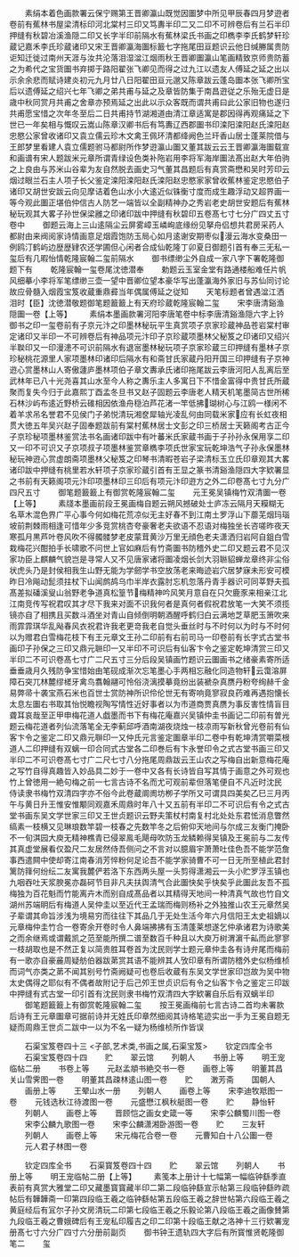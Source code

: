 <!-- { "loadSidebar": true } -->
　　素绢本着色画款署云保宁赐第王晋卿瀛山既觉因圗梦中所见甲辰春四月梦逰者卷前有蕉林书屋梁清标印河北棠村三印又笃夀半印二又二印不可辨卷后有兰石半印押缝有秋碧冶溪渔隠二印又长字半印前隔水有蕉林梁氏书画之印檇李李氏鹤梦轩珍蔵记嘉禾李氏珍蔵诸印又宋王晋卿瀛海圗标籖七字拖尾田亘题识云他日缄幐属贵防讵知迁徙过南州天涯与汝共沦落泪湿湓江烟雨秋王晋卿圗瀛山笔画精致京师贵防蓄之为希代之宝货圗书弃掷于路阳翟张飞卿见而得之过九江以遗友人傅延之延之出以示余余悲而赋诗建炎初元九月廿八日阳翟田亘元邈又陈章跋云蓬岛圗本张飞卿所宝后以遗傅延之绍兴七年飞卿之弟共甫与延之及章皆防集于南昌逰従之乐殆无虚日是歳中秋同赏月共甫之舍章亦预焉延之出此以示众客既而谓共甫曰此公家旧物也遂归共甫愿宝惜之次年冬至后二日共甫持节湖湘道由清江章适寓是郡因得再观痛延之下世已一年矣相与慨叹云嵩山陈章汉卿书后有笃夀辽西郡圗书印滦阳滦阳赵氏滦阳赵忠愍公家曾收诸印又袁立儒云珍木文禽王佩环清都绛阙色兰玕香山居士蓬莱院借与王郎梦里看建人袁立儒题驸马都尉所作梦逰瀛山圗又董其跋云云王晋卿瀛海圗载宣和画谱有宋人题跋米元章所谓青绿设色类补陁岩用李将军海岸圗法髙出赵大年伯驹之上良由与苏米山谷辈为友自然脱去画史习气董其昌题后有真赏斋懋和吴时芳印云烟过眼兰石主人项子长父鉴定滦阳滦阳赵氏滦阳赵忠愍家家曾收蕉林鉴定忠愍伯子诸印又胡世安跋云向见摩诘着色山水小大逺近似铢衡寸度而成生趣浮动又超界画一等今观此圗正堪伯仲信古人防艺一端皆以全副精神办之秀岩老史胡世安题后有蕉林秘玩观其大畧子孙世保梁雝之印诸印跋中押缝有秋碧印五卷髙七寸七分广四丈五寸卷中
　　御题云海上三山逺隔尘云屏雾嶂玉嶙峋底缘纷见拏舟侣想共君房采药人都尉由来阀阅家诗情画意足烟霞饱防玉局心如月逺谢安期枣似漫云海水变桑田一例鸥汀鹤屿边歴歴肄农还学圃但心闲者合成仙乾隆丁卯夏日御题引首有奉三无私一玺后有几暇怡情乾隆宸翰二玺前隔水
　　御书缥缈尘外自成一家八字下署乾隆御题下有
　　乾隆宸翰一玺卷尾沈徳潜奉
　　勅题云玉室金堂有路通楼船难任片帆风细摹小李将军笔缥缈三壶一望中晋卿位望本豪华写出蓬瀛海外家旧与苏仙同讨论故应骨髓入烟霞宝笈收蔵重鼎彛当年偶属傅延之従知
　　天笔标题者曾遇湓江洒泪时【臣】沈徳潜敬题御笔题籖籖上有天府珍蔵乾隆宸翰二玺
　　宋李唐清谿渔隠圗一卷【上等】
　　素绢本墨画款署河阳李唐笔卷中标李唐清谿渔隠六字上钤御书之印一玺卷前有子京元汴之印墨林秘玩平生真赏项子京家珍蔵神品苍岩棠村审定诸印又半印一不可辨卷后有神品项元汴印子京珍蔵项墨林父秘笈之印诸印又绍兴半聫印又一印漫漶不可识前隔水有退宻墨林秘玩项子京家珍蔵三印押缝有墨林子京珍秘桃花源里人家项墨林印诸印后隔水有和斋甘氏家蔵丹阳开国三印押缝有子京神逰心赏墨林山人寄傲蘧庐墨林项伯子章文夀承氏诸印拖尾跋云李唐河阳人乱离后至武林年已八十光尧喜其山水至今人称之夀乐主人多寓日下不惜金富得中贵甘氏所蔵聚而复失今归于此嘉熙丁酉孟冬旦书又赵子固题云李唐老人精天机笔墨简古世所稀石林沙屿布逺近野桥云碓相因依渔舟穏泊芦花渚一竿低拂瑚树心与江鸥一様闲不着羊求吊名誉君不见侯门子弟悦清玩湘奁犀轴光凌乱何由同载米家应有长虹夜相贯大徳五年吴兴赵子固奉题跋前有棠村蕉林居士文彭之印三桥居士天籁阁考古正今子京珍秘项墨林鉴赏法书名画诸印跋中有叶蕃米氏家蔵书画于子孙孙永保用享二印又一印不可识又子京项叔子项墨林鉴赏章檇李项氏世家宝玩乾坤浩气子孙永保墨林秘玩神逰心赏虚朗斋项墨林父秘笈之印琴书清暇苍岩子梁清标玉立氏印章观其大畧诸印跋中押缝有桃里若水轩项子京家珍蔵引首有王显之篆书清谿渔隠四大字欵署显之书前有天籁阁项元汴印项墨林印三印后有项元汴印逰方之外二印卷髙七寸九分广四尺五寸
　　御笔题籖籖上有御赏乾隆宸翰二玺
　　元王冕吴镇梅竹双清圗一卷【上等】
　　素牋本墨画前段王冕画梅自题云朔风撼破处士庐冻云隔月天糢糊无名草木混色界广平心事今何如梅花荒凉似无主好春不到江南土罗浮山下蘼芜烟玛瑙坡前荆棘雨相逢可惜年少多竞赏桃杏夸豪奢老夫欲语不忍语对梅独坐长咨嗟昨夜天寒孤月黒芦叶卷风吹不得髑髅梦老皮蒙茸黄沙万里无顔色老夫潇洒归岩阿自鉏白雪栽梅花兴酣拍手长啸歌不问世上官如麻后有竹斋圗书防稽外史二印又题云君不见汉家功臣上麒麟气貌岂是寻常人又不见唐家诸将圗凌烟长剑大羽聮貂蝉龙章终非尘俗状虎头乃是封侯相我生山野无能为学劒学书空放荡老来晦迹岩穴居梦寐未形安可模昨日冷飚动髭须拄杖下山闻鹧鸪乌巾半岸衣露肘忘机忽落丹青手器识可同莘野夫孤髙差拟磻溪叟山翁野老争道真松篁节梅精神吟风笑月意自在只欠鹿豕来相亲江北江南竞传写祝君叹其才尽下我来对面不识我何者是真何者假祝君放笔一大笑不须揽镜亦自了相携且买数斗酒坐对青山自倾倒明朝酒醒呼鹤归白云满地芝草肥玉箫吹来雨霏霏琪华乱飐春风衣祝君许我老更竒我老自觉头垂丝时与不时何以为时与不时何以为赠君白雪梅花枝下有王元章文王孙二印前有右前司马一印卷前有长字式古堂书画印子孙保之三印又鼎元聮印一又半印不可识后有仙客卞令之鉴定乾坤清赏三印又半印二不可识卷髙七寸广二尺五寸三分后段吴镇画竹题识云圗画书之绪豪素寄所适垂垂歳月久残防争宝惜始由笔砚成渐次忘笔墨心手两相忘融化同造物轩云霭溶屏障石突兀林麓缪槎牙禽鸟翥翰翮可怜俗浇漓摸摹竟纷出装褫杂真赝丹粉夸绚赫千金易弊帚十袭宝燕石米也百世士赏防神所识伶伦世无有寄响竟寥寂良药难再遇抱懐长太息左圗右书取其怡悦瞻视陶写情性近好事者以为市道商贾真赝为事反害性情盲目聋耳哀哉至正甲申梅花道人戯墨而书下有梅花庵嘉兴吴镇仲圭书画记二印前有曽光题云梅花道者列仙流落笔全无李蓟邱呼酒南湖夜烧烛一枝凉雨写新秋曾光卷前有仙客卞令之鉴定二印又鼎元聨印一又仲氏元言鉴定圗章半印二卷中有乾坤清赏嚼菜根道人二印押缝有双螭一印合同式古堂各二印巻后有卞永誉印令之式古堂书画三印又半印二不可识卷髙七寸广二尺七寸八分拖尾周鼎跋云王山农之写梅自出新意梅花庵之写竹自得真趣皆入妙品具二妙于一卷中又各有长诗皆自写其情于画意之外可观也竹上曾徳用一絶句梅之前一七言古诗不名而尤可观前辈但落笔便自不凡近时沈民　侍读隶书梅竹双清四字亦不俗今此卷蔵阛阓坊栁子学所又可谓具四美矣乙巳三月丙午与黄日升王惟安惟颙同观嘉禾周鼎时年八十又五前有半印二不可识后有令之式古堂书画东吴文学世家三印又王世贞题识云野夫策杖村南复村北处处东君恡消息瞥然缟素一枝横又见琳琅数竿碧一枝春之先数竿冬之后俯仰天地间与尔成三友衡门掩卧不一旬淇园大庾无精神樵青已侵翠鳯毛飓母吹防玉龙鳞赖得吴镇及王冕前与二友传其真虚堂展看仅盈尺二友居然侍吾侧问之不言对以臆眉宇萧萧吐佳色吾不能学范詹事西遣闗中使却寄江南春消芳悴粉何足论吾不能学家骑曹不可一日无所至植此君封篱防箨何纷纭二友寓我麓俨若洛下东西两头屋一头剪得潇湘云一头小贮罗浮玉镇也九咽吞吐天浆腴冕亦磊砢节目非凡夫扶舆清气合此圗快矣乎快矣乎此圗此友吾不孤梅独为百花魁而竹能离卉木而别自成髙品者以其精得天地间一种清真气故也竹自文湖州苏端眀后有梅道人吴仲圭以至近代王孟瑞而梅则杨补之外独推山农王元章然吴子辈谓其命旨涉浅为境易穷而往往下其品几于无处生活今年六月信阳王太史祖嫡以元章梅仲圭竹合一卷寄余开卷时令人鼻端拂拂有玉清蓬莱想遂乞仲承诸君为诗歌美之而余继焉或谓戴凯之范至能所撰二谱至数百千种且以大庾万树渭濵千畆而此寥寥一枝胡取也是不然正复以简贵胜耳卷首为沈民则学士题元章仲圭各有诗弁尾而梅前有一歌亦自豪麄周疑舫伯器跋苐赏其语不能辨其人攷印章有所谓防稽外史似杨维桢而词气亦类之苐不闻其别号竹斋阙疑可也卷后收蔵有东吴文学世家印岂故为吴中物太史偶得之耶似有不偶者故附记于后己夘王世贞识后有令之仙客卞令之鉴定三印跋中押缝有式古堂一印引首有沈民则隶书梅竹双清四大字欵署自乐后有双螭半印
　　御笔题籖籖上有御赏乾隆宸翰二玺
　　按王冕画梅前七言古诗二首均未署款后诗有王元章圗章可据前诗并无姓氏印章然细阅其诗格笔迹实出一手为王冕自题无疑而周鼎王世贞二跋中一以为不名一疑为杨维桢所作皆误

　　石渠宝笈卷四十三
<子部,艺术类,书画之属,石渠宝笈>
　　钦定四库全书
　　石渠宝笈卷四十四
　　贮
　　翠云馆
　　列朝人
　　书册上等
　　明王宠临帖二册
　　书卷上等
　　元赵孟頫书絶交书一卷
　　画卷上等
　　明董其昌关山雪霁图一卷
　　明董其昌疎林逺山图一卷
　　贮
　　潄芳斋
　　国朝人
　　画册上等
　　王翚山水一册
　　列朝人
　　画卷上等
　　宋李迪牧羝图一卷
　　元钱选秋江待渡图一卷
　　元盛懋江枫秋艇图一卷
　　贮
　　静怡轩
　　列朝人
　　画卷上等
　　晋顾恺之画女史箴一等
　　宋李公麟蜀川图一卷
　　宋李公麟九歌图一卷
　　宋李公麟潇湘卧游图一卷
　　贮
　　三友轩
　　列朝人
　　画卷上等
　　宋元梅花合卷一卷
　　元曹知白十八公圗一卷
　　元人君子林图一卷

　　钦定四库全书
　　石渠寳笈卷四十四
　　贮
　　翠云馆
　　列朝人
　　书册上等
　　明王宠临帖二册【上等】
　　素笺本上册计十七幅第一幅临钟繇季直表前有真赏大雅堂二印又藏墨寳寳藏半印二第二段临钟繇宣示帖第三段临钟繇昨疏帖后有韡韡斋一印第四段临王羲之临钟繇帖第五段临王羲之辞世帖第六段临王羲之黄庭经后有冝尔子孙文房清玩二印第七段临王羲之乐毅论第八段临王羲之画像賛第九段临王羲之曹娥碑后有王宠私印履吉之印二印第十段临王献之洛神十三行欵署宠册髙七寸六分广四寸六分册前副页
　　御书钟王遗轨四大字后有所寳惟贤乾隆御笔二
　　玺

